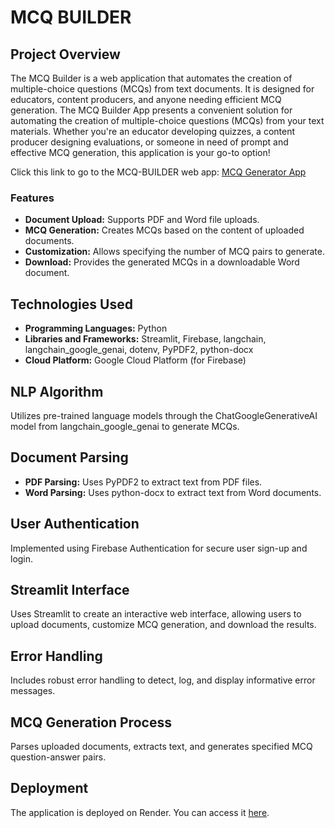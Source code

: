 # MCQ BUILDER

## Project Overview
The MCQ Builder is a web application that automates the creation of multiple-choice questions (MCQs) from text documents. It is designed for educators, content producers, and anyone needing efficient MCQ generation. The MCQ Builder App presents a convenient solution for automating the creation of multiple-choice questions (MCQs) from your text materials. Whether you're an educator developing quizzes, a content producer designing evaluations, or someone in need of prompt and effective MCQ generation, this application is your go-to option!

Click this link to go to the MCQ-BUILDER web app: [MCQ Generator App](https://mcq-generator-djrn.onrender.com)

### Features
- **Document Upload:** Supports PDF and Word file uploads.
- **MCQ Generation:** Creates MCQs based on the content of uploaded documents.
- **Customization:** Allows specifying the number of MCQ pairs to generate.
- **Download:** Provides the generated MCQs in a downloadable Word document.

## Technologies Used
- **Programming Languages:** Python
- **Libraries and Frameworks:** Streamlit, Firebase, langchain, langchain_google_genai, dotenv, PyPDF2, python-docx
- **Cloud Platform:** Google Cloud Platform (for Firebase)

## NLP Algorithm
Utilizes pre-trained language models through the ChatGoogleGenerativeAI model from langchain_google_genai to generate MCQs.

## Document Parsing
- **PDF Parsing:** Uses PyPDF2 to extract text from PDF files.
- **Word Parsing:** Uses python-docx to extract text from Word documents.

## User Authentication
Implemented using Firebase Authentication for secure user sign-up and login.

## Streamlit Interface
Uses Streamlit to create an interactive web interface, allowing users to upload documents, customize MCQ generation, and download the results.

## Error Handling
Includes robust error handling to detect, log, and display informative error messages.

## MCQ Generation Process
Parses uploaded documents, extracts text, and generates specified MCQ question-answer pairs.

## Deployment
The application is deployed on Render. You can access it [here](https://mcq-generator-djrn.onrender.com).
